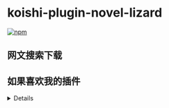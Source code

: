 # koishi-plugin-novel-lizard

[![npm](https://img.shields.io/npm/v/koishi-plugin-novel-lizard?style=flat-square)](https://www.npmjs.com/package/koishi-plugin-novel-lizard)

网文搜索下载
---
## 如果喜欢我的插件
<details>

可以[请我喝可乐](https://ifdian.net/a/lizard0126)，没准就有动力更新新功能了

</details>